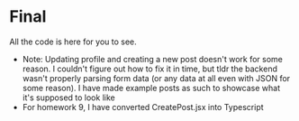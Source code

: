 # Final

All the code is here for you to see.
- Note: Updating profile and creating a new post doesn't work for some reason. I couldn't figure out how to fix it in time, but tldr the backend wasn't properly parsing form data (or any data at all even with JSON for some reason). I have made example posts as such to showcase what it's supposed to look like
- For homework 9, I have converted CreatePost.jsx into Typescript
